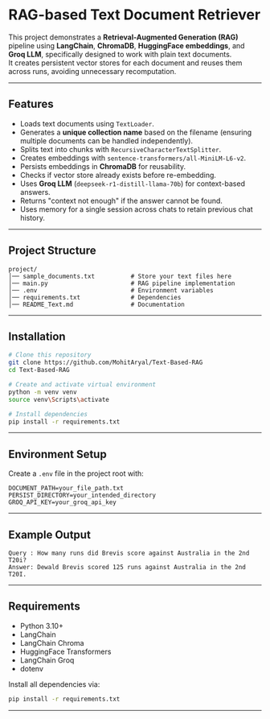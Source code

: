 # RAG-based Text Document Retriever

This project demonstrates a **Retrieval-Augmented Generation (RAG)**
pipeline using **LangChain**, **ChromaDB**, **HuggingFace embeddings**,
and **Groq LLM**, specifically designed to work with plain text
documents.\
It creates persistent vector stores for each document and reuses them
across runs, avoiding unnecessary recomputation.

------------------------------------------------------------------------

## Features

-   Loads text documents using `TextLoader`.
-   Generates a **unique collection name** based on the filename
    (ensuring multiple documents can be handled independently).
-   Splits text into chunks with `RecursiveCharacterTextSplitter`.
-   Creates embeddings with `sentence-transformers/all-MiniLM-L6-v2`.
-   Persists embeddings in **ChromaDB** for reusability.
-   Checks if vector store already exists before re-embedding.
-   Uses **Groq LLM** (`deepseek-r1-distill-llama-70b`) for
    context-based answers.
-   Returns "context not enough" if the answer cannot be found.
-   Uses memory for a single session across chats to retain previous chat history.

------------------------------------------------------------------------

## Project Structure

    project/
    │── sample_documents.txt          # Store your text files here
    │── main.py                       # RAG pipeline implementation
    │── .env                          # Environment variables
    │── requirements.txt              # Dependencies
    │── README_Text.md                # Documentation

------------------------------------------------------------------------

## Installation

``` bash
# Clone this repository
git clone https://github.com/MohitAryal/Text-Based-RAG
cd Text-Based-RAG

# Create and activate virtual environment
python -m venv venv
source venv\Scripts\activate

# Install dependencies
pip install -r requirements.txt
```

------------------------------------------------------------------------

## Environment Setup

Create a `.env` file in the project root with:

``` env
DOCUMENT_PATH=your_file_path.txt
PERSIST_DIRECTORY=your_intended_directory
GROQ_API_KEY=your_groq_api_key
```

------------------------------------------------------------------------

## Example Output

    Query : How many runs did Brevis score against Australia in the 2nd T20i?
    Answer: Dewald Brevis scored 125 runs against Australia in the 2nd T20I.
------------------------------------------------------------------------

## Requirements

-   Python 3.10+
-   LangChain
-   LangChain Chroma
-   HuggingFace Transformers
-   LangChain Groq
-   dotenv

Install all dependencies via:

``` bash
pip install -r requirements.txt
```

------------------------------------------------------------------------
